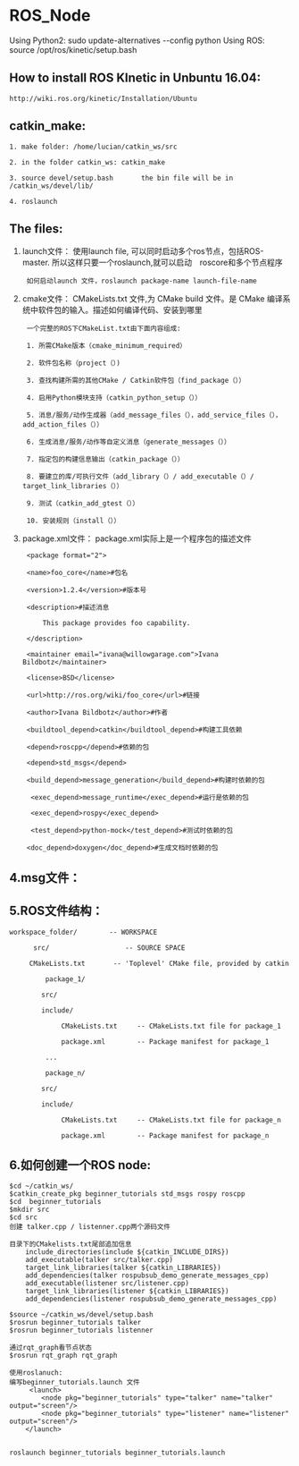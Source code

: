 # ROS_Node

Using Python2: sudo update-alternatives --config python 
Using ROS: source /opt/ros/kinetic/setup.bash


How to install ROS KInetic in Unbuntu 16.04:
-------  
	http://wiki.ros.org/kinetic/Installation/Ubuntu


catkin_make:
-------  

	1. make folder: /home/lucian/catkin_ws/src
	
	2. in the folder catkin_ws: catkin_make
	
	3. source devel/setup.bash       the bin file will be in /catkin_ws/devel/lib/
	
	4. roslaunch 



The files:
-------  


1. launch文件： 使用launch file, 可以同时启动多个ros节点，包括ROS-master. 所以这样只要一个roslaunch,就可以启动　roscore和多个节点程序

		如何启动launch 文件，roslaunch package-name launch-file-name
		
		
2. cmake文件： CMakeLists.txt 文件,为 CMake build 文件。是 CMake 编译系统中软件包的输入。描述如何编译代码、安装到哪里

		一个完整的ROS下CMakeList.txt由下面内容组成:
		
		1. 所需CMake版本（cmake_minimum_required） 
		
		2. 软件包名称（project（）) 
		
		3. 查找构建所需的其他CMake / Catkin软件包（find_package（）） 
		
		4. 启用Python模块支持（catkin_python_setup（））
		
		5. 消息/服务/动作生成器（add_message_files（），add_service_files（），add_action_files（）） 
		
		6. 生成消息/服务/动作等自定义消息（generate_messages（）） 
		
		7. 指定包的构建信息输出（catkin_package（）） 
		
		8. 要建立的库/可执行文件（add_library（）/ add_executable（）/ target_link_libraries（）） 
		
		9. 测试（catkin_add_gtest（）） 
		
		10. 安装规则（install（））
		
		
3. package.xml文件： package.xml实际上是一个程序包的描述文件

		<package format="2">
		
  		<name>foo_core</name>#包名
		
 		<version>1.2.4</version>#版本号
		
  		<description>#描述消息
		
    		This package provides foo capability.
		
  		</description>
		
 		<maintainer email="ivana@willowgarage.com">Ivana Bildbotz</maintainer>
		
  		<license>BSD</license>
		
  		<url>http://ros.org/wiki/foo_core</url>#链接
	
  		<author>Ivana Bildbotz</author>#作者
	
  		<buildtool_depend>catkin</buildtool_depend>#构建工具依赖

  		<depend>roscpp</depend>#依赖的包
		
  		<depend>std_msgs</depend>

  		<build_depend>message_generation</build_depend>#构建时依赖的包

 		 <exec_depend>message_runtime</exec_depend>#运行是依赖的包
		 
 		 <exec_depend>rospy</exec_depend>

 		 <test_depend>python-mock</test_depend>#测试时依赖的包

  		<doc_depend>doxygen</doc_depend>#生成文档时依赖的包



4.msg文件： 
-------  






5.ROS文件结构：
-------  

	workspace_folder/        -- WORKSPACE
	
  	      src/                   -- SOURCE SPACE
	      
   		 CMakeLists.txt       -- 'Toplevel' CMake file, provided by catkin
		 
    		 package_1/
		 
	  		src/
			
	  		include/
			
      		     CMakeLists.txt     -- CMakeLists.txt file for package_1
		     
      		     package.xml        -- Package manifest for package_1
		     
    		 ...
		 
    		 package_n/
		 
	 		src/
			
	  		include/
			
      		     CMakeLists.txt     -- CMakeLists.txt file for package_n
		     
      		     package.xml        -- Package manifest for package_n
		
6.如何创建一个ROS node: 
-------  

	$cd ~/catkin_ws/
	$catkin_create_pkg beginner_tutorials std_msgs rospy roscpp
	$cd  beginner_tutorials
	$mkdir src
	$cd src
	创建 talker.cpp / listenner.cpp两个源码文件

	目录下的CMakelists.txt尾部追加信息  
		include_directories(include ${catkin_INCLUDE_DIRS})  
		add_executable(talker src/talker.cpp)  
		target_link_libraries(talker ${catkin_LIBRARIES})  
		add_dependencies(talker rospubsub_demo_generate_messages_cpp)  
		add_executable(listener src/listener.cpp)  
		target_link_libraries(listener ${catkin_LIBRARIES})  
		add_dependencies(listener rospubsub_demo_generate_messages_cpp)  

	$source ~/catkin_ws/devel/setup.bash  
	$rosrun beginner_tutorials talker  
	$rosrun beginner_tutorials listenner  

	通过rqt_graph看节点状态
	$rosrun rqt_graph rqt_graph 

	使用roslanuch:
 	编写beginner_tutorials.launch 文件
		 <launch>
			<node pkg="beginner_tutorials" type="talker" name="talker" output="screen"/>
			<node pkg="beginner_tutorials" type="listener" name="listener" output="screen"/>
		</launch>


	roslaunch beginner_tutorials beginner_tutorials.launch 

